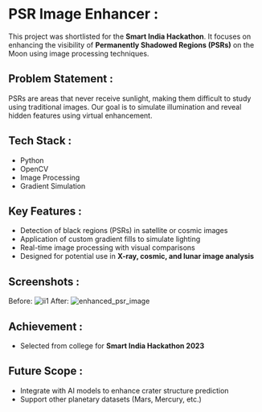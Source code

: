 # PSR Image Enhancer :

This project was shortlisted for the **Smart India Hackathon**. It focuses on enhancing the visibility of **Permanently Shadowed Regions (PSRs)** on the Moon using image processing techniques.

##  Problem Statement : 
PSRs are areas that never receive sunlight, making them difficult to study using traditional images. Our goal is to simulate illumination and reveal hidden features using virtual enhancement.

##  Tech Stack : 
- Python
- OpenCV
- Image Processing
- Gradient Simulation

##  Key Features : 
- Detection of black regions (PSRs) in satellite or cosmic images
- Application of custom gradient fills to simulate lighting
- Real-time image processing with visual comparisons
- Designed for potential use in **X-ray, cosmic, and lunar image analysis**

##  Screenshots : 

Before: 
![ii1](https://github.com/user-attachments/assets/78d16589-8e5d-4e6c-90ca-2dcaf4021a8c)
After:
![enhanced_psr_image](https://github.com/user-attachments/assets/1975103e-94bc-478a-ad2a-de9caeb29f61)



##  Achievement : 
- Selected from college for **Smart India Hackathon 2023**

##  Future Scope : 
- Integrate with AI models to enhance crater structure prediction
- Support other planetary datasets (Mars, Mercury, etc.)

